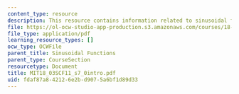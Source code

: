 ```yaml
---
content_type: resource
description: This resource contains information related to sinusoidal functions.
file: https://ol-ocw-studio-app-production.s3.amazonaws.com/courses/18-03sc-differential-equations-fall-2011/fdaf87a842126e2bd9075a6bf1d89d33_MIT18_03SCF11_s7_0intro.pdf
file_type: application/pdf
learning_resource_types: []
ocw_type: OCWFile
parent_title: Sinusoidal Functions
parent_type: CourseSection
resourcetype: Document
title: MIT18_03SCF11_s7_0intro.pdf
uid: fdaf87a8-4212-6e2b-d907-5a6bf1d89d33
---
```

